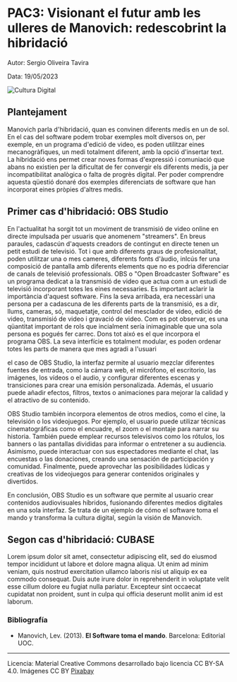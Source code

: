 # PAC3: Visionant el futur amb les ulleres de Manovich: redescobrint la hibridació 




Autor: Sergio Oliveira Tavira


Data: 19/05/2023

![Cultura Digital](https://images.pexels.com/photos/257904/pexels-photo-257904.jpeg) 



## Plantejament


Manovich parla d'hibridació, quan es convinen diferents medis en un de sol. En el cas del software podem trobar exemples molt diversos on, per exemple, en un programa d'edició de video, es poden utilitzar eines mecanogràfiques, un medi totalment diferent, amb la opció d'insertar text. La hibridació ens permet crear noves formas d'expressió i comuniació que abans no existien per la dificultat de fer convergir els diferents medis, ja per incompatibilitat analògica o falta de progrès digital. Per poder comprendre aquesta qüestió donaré dos exemples diferenciats de software que han incorporat eines pròpies d'altres medis. 


## Primer cas d'hibridació: OBS Studio

En l'actualitat ha sorgit tot un moviment de transmisió de video online en directe impulsada per usuaris que anomenem "streamers". En breus paraules, cadascún d'aquests creadors de contingut en directe tenen un petit estudi de televisió. Tot i que amb diferents graus de profesionalitat, poden utilitzar una o mes cameres, diferents fonts d'àudio, inlcús fer una composició de pantalla amb diferents elements que no es podria diferenciar de canals de televisió professionals. 
OBS o "Open Broadcaster Software" es un programa dedicat a la transmisió de video que actua com a un estudi de televisió incorporant totes les eines necessaries. Es important aclarir la importància d'aquest software. Fins la seva arribada, era necessàri una persona per a cadascuna de les diferents parts de la transmisió, es a dir, llums, cameras, só, maquetatje, control del mesclador de video, edició de video, transmisió de video i gravació de video. Com es pot observar, es una qüantitat important de rols que incialment sería inimaginable que una sola persona es pogués fer carrec. Dons tot aixó es el que incorpora el programa OBS.
La seva interfície es totalment modular, es poden ordenar totes les parts de manera que mes agradi a l'usuari

el caso de OBS Studio, la interfaz permite al usuario mezclar diferentes fuentes de entrada, como la cámara web, el micrófono, el escritorio, las imágenes, los vídeos o el audio, y configurar diferentes escenas y transiciones para crear una emisión personalizada. Además, el usuario puede añadir efectos, filtros, textos o animaciones para mejorar la calidad y el atractivo de su contenido.

OBS Studio también incorpora elementos de otros medios, como el cine, la televisión o los videojuegos. Por ejemplo, el usuario puede utilizar técnicas cinematográficas como el encuadre, el zoom o el montaje para narrar su historia. También puede emplear recursos televisivos como los rótulos, los banners o las pantallas divididas para informar o entretener a su audiencia. Asimismo, puede interactuar con sus espectadores mediante el chat, las encuestas o las donaciones, creando una sensación de participación y comunidad. Finalmente, puede aprovechar las posibilidades lúdicas y creativas de los videojuegos para generar contenidos originales y divertidos.

En conclusión, OBS Studio es un software que permite al usuario crear contenidos audiovisuales híbridos, fusionando diferentes medios digitales en una sola interfaz. Se trata de un ejemplo de cómo el software toma el mando y transforma la cultura digital, según la visión de Manovich.


## Segon cas d'hibridació: CUBASE

Lorem ipsum dolor sit amet, consectetur adipiscing elit, sed do eiusmod tempor incididunt ut labore et dolore magna aliqua. Ut enim ad minim veniam, quis nostrud exercitation ullamco laboris nisi ut aliquip ex ea commodo consequat. Duis aute irure dolor in reprehenderit in voluptate velit esse cillum dolore eu fugiat nulla pariatur. Excepteur sint occaecat cupidatat non proident, sunt in culpa qui officia deserunt mollit anim id est laborum.


### Bibliografía

* Manovich, Lev. (2013). **El Software toma el mando**. Barcelona: Editorial UOC. 


----

Licencia: Material Creative Commons desarrollado bajo licencia CC BY-SA 4.0. Imágenes CC BY [Pixabay](https://www.pexels.com/@pixabay/) 
